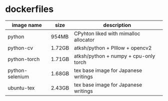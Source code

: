 # dockerfiles

| image name      | size   | description                           |
| --------------- | ------ | ------------------------------------- |
| python          | 954MB  | CPyhton liked with mimalloc allocator |
| python-cv       | 1.72GB | atksh/python + PIllow + opencv2       |
| python-torch    | 1.71GB | atksh/python + numpy + cpu-only torch |
| python-selenium | 1.68GB | tex base image for Japanese writings  |
| ubuntu-tex      | 2.43GB | tex base image for Japanese writings  |
